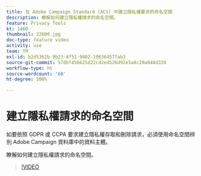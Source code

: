 ```yaml
---
title: 在 Adobe Campaign Standard (ACS) 中建立隱私權要求的命名空間
description: 瞭解如何建立隱私權請求的命名空間。
feature: Privacy Tools
kt: 1460
thumbnail: 22600.jpg
doc-type: feature video
activity: use
team: TM
exl-id: b2d5362b-9b23-4f51-9802-19636457fab3
source-git-commit: 57dbf456625d22cd2e4526d92e5a8c20a048d339
workflow-type: ht
source-wordcount: '60'
ht-degree: 100%

---
```


# 建立隱私權請求的命名空間

如要依照 GDPR 或 CCPA 要求建立隱私權存取和刪除請求，必須使用命名空間辨別 Adobe Campaign 資料庫中的資料主體。

瞭解如何建立隱私權請求的命名空間。

>[!VIDEO](https://video.tv.adobe.com/v/22600?quality=12)
